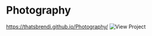 # Photography
https://thatsbrendi.github.io/Photography/
![View Project](https://github.com/brendi96/Blog-Metro/assets/144172654/8ace4e54-f49b-437f-97bf-a2d35e464b5d)
